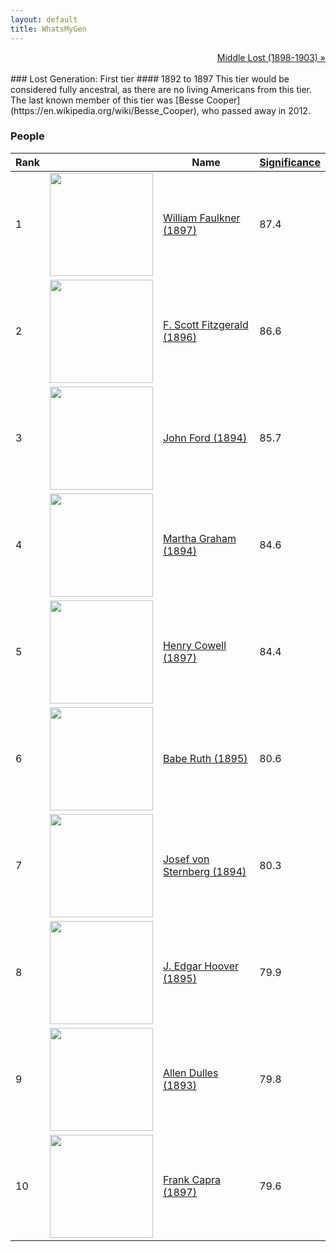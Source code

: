 ```yaml
---
layout: default
title: WhatsMyGen
---
```

<div style="overflow: hidden"><a href="/WhatsMyGen/generations/lost-middle.html" class="next" style="float: right !important">Middle Lost (1898-1903) &raquo;</a></div>
<br>
### Lost Generation: First tier
#### 1892 to 1897
This tier would be considered fully ancestral, as there are no living Americans from this tier. The last known member of this tier was [Besse Cooper](https://en.wikipedia.org/wiki/Besse_Cooper), who passed away in 2012.

### People

Rank |     | Name                                  | <a href="/WhatsMyGen/FAQ.html#Significance">Significance</a> 
---- | --- | ------------------------------------- | -------- 
1    | <img src="https://upload.wikimedia.org/wikipedia/commons/6/6d/Carl_Van_Vechten_-_William_Faulkner.jpg" width="165" /> | [William Faulkner (1897)](https://en.wikipedia.org/wiki/William_Faulkner) | 87.4    
2    | <img src="https://upload.wikimedia.org/wikipedia/commons/5/5c/F_Scott_Fitzgerald_1921.jpg" width="165" /> | [F. Scott Fitzgerald (1896)](https://en.wikipedia.org/wiki/F._Scott_Fitzgerald)            | 86.6   
3    | <img src="https://upload.wikimedia.org/wikipedia/commons/0/04/John_Ford_1946.jpg" width="165" /> | [John Ford (1894)](https://en.wikipedia.org/wiki/John_Ford)                      | 85.7    
4    | <img src="https://upload.wikimedia.org/wikipedia/commons/0/09/Martha_Graham_1948.jpg" width="165" /> | [Martha Graham (1894)](https://en.wikipedia.org/wiki/Martha_Graham)                  | 84.6   
5    | <img src="https://upload.wikimedia.org/wikipedia/commons/1/1c/Henry_Cowell_as_a_young_man.jpg" width="165" /> | [Henry Cowell (1897)](https://en.wikipedia.org/wiki/Henry_Cowell)                   | 84.4    
6    | <img src="https://upload.wikimedia.org/wikipedia/commons/1/13/Babe_Ruth2.jpg" width="165" /> | [Babe Ruth (1895)](https://en.wikipedia.org/wiki/Babe_Ruth)                      | 80.6    
7    | <img src="https://upload.wikimedia.org/wikipedia/en/f/fc/Josef_von_Sternberg.jpg" width="165" /> | [Josef von Sternberg (1894)](https://en.wikipedia.org/wiki/Josef_von_Sternberg)            | 80.3 
8    | <img src="https://upload.wikimedia.org/wikipedia/commons/b/b0/Hoover-JEdgar-LOC.jpg" width="165" /> | [J. Edgar Hoover (1895)](https://en.wikipedia.org/wiki/J._Edgar_Hoover)                | 79.9    
9    | <img src="https://upload.wikimedia.org/wikipedia/commons/6/64/Allen_w_dulles.jpg" width="165" /> | [Allen Dulles (1893)](https://en.wikipedia.org/wiki/Allen_Dulles)                   | 79.8 
10   | <img src="https://upload.wikimedia.org/wikipedia/commons/7/77/Frank_Capra.jpg" width="165" /> | [Frank Capra (1897)](https://en.wikipedia.org/wiki/Frank_Capra) | 79.6
